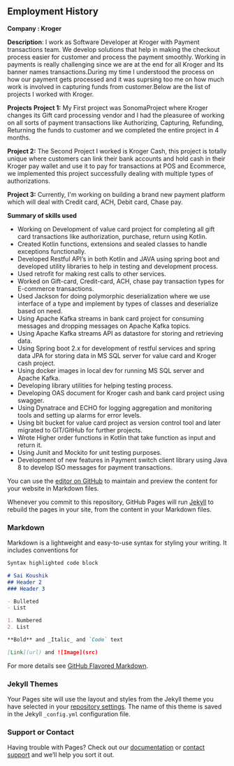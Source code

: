 ## Employment History

**Company : Kroger**

**Description**: I work as Software Developer at Kroger with Payment transactions team. We develop solutions that help in making the checkout process easier for customer and process the payment smoothly. Working in payments is really challenging since we are at the end for all Kroger and Its banner names transactions.During my time I understood the process on how our payment gets processed and it was suprsing too me on how much work is involved in capturing funds from customer.Below are the list of projects I worked with Kroger.

**Projects**
**Project 1:** My First project was SonomaProject where Kroger changes its Gift card processing vendor and I had the pleasuree of working on all sorts of payment transactions like Authorizing, Capturing, Refunding, Returning the funds to customer and we completed the entire project in 4 months.

**Project 2:** The Second Project I worked is Kroger Cash, this project is totally unique where customers can link their bank accounts and hold cash in their Kroger pay wallet and use it to pay for transactions at POS and Ecommerce, we implemented this project successfully dealing with multiple types of authorizations. 

**Project 3:** Currently, I'm working on building a brand new payment platform which will deal with Credit card, ACH, Debit card, Chase pay.

**Summary of skills used**
-	Working on Development of value card project for completing all gift card transactions like authorization, purchase, return using Kotlin.
-	Created Kotlin functions, extensions and sealed classes to handle exceptions functionally.
-	Developed Restful API’s in both Kotlin and JAVA using spring boot and developed utility libraries to help in testing and development process.
-	Used retrofit for making rest calls to other services.
-	Worked on Gift-card, Credit-card, ACH, chase pay transaction types for E-commerce transactions.
-	Used Jackson for doing polymorphic deserialization where we use interface of a type and implement by types of classes and     deserialize based on need.
-	Using Apache Kafka streams in bank card project for consuming messages and dropping messages on Apache Kafka topics.
-	Using Apache Kafka streams API as datastore for storing and retrieving data.
-	Using Spring boot 2.x for development of restful services and spring data JPA for storing data in MS SQL server for value     card and Kroger cash project.
-	Using docker images in local dev for running MS SQL server and Apache Kafka.
-	Developing library utilities for helping testing process.
-	Developing OAS document for Kroger cash and bank card project using swagger.
-	Using Dynatrace and ECHO for logging aggregation and monitoring tools and setting up alarms for error levels.
-	Using bit bucket for value card project as version control tool and later migrated to GIT/GitHub for further projects.
-	Wrote Higher order functions in Kotlin that take function as input and return it.
-	Using Junit and Mockito for unit testing purposes.
-	Development of new features in Payment switch client library using Java 8 to develop ISO messages for payment transactions.


You can use the [editor on GitHub](https://github.com/SaiKoushik1314/Resume/edit/master/index.md) to maintain and preview the content for your website in Markdown files.

Whenever you commit to this repository, GitHub Pages will run [Jekyll](https://jekyllrb.com/) to rebuild the pages in your site, from the content in your Markdown files.

### Markdown

Markdown is a lightweight and easy-to-use syntax for styling your writing. It includes conventions for

```markdown
Syntax highlighted code block

# Sai Koushik
## Header 2
### Header 3

- Bulleted
- List

1. Numbered
2. List

**Bold** and _Italic_ and `Code` text

[Link](url) and ![Image](src)
```

For more details see [GitHub Flavored Markdown](https://guides.github.com/features/mastering-markdown/).

### Jekyll Themes

Your Pages site will use the layout and styles from the Jekyll theme you have selected in your [repository settings](https://github.com/SaiKoushik1314/Resume/settings). The name of this theme is saved in the Jekyll `_config.yml` configuration file.

### Support or Contact

Having trouble with Pages? Check out our [documentation](https://help.github.com/categories/github-pages-basics/) or [contact support](https://github.com/contact) and we’ll help you sort it out.
